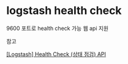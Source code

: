 # logstash health check

9600 포트로 health check 가능 웹 api 지원

참고

[\[Logstash\] Health Check (상태 점검) API](https://blog.naver.com/PostView.nhn?blogId=wideeyed\&logNo=222200877485)
